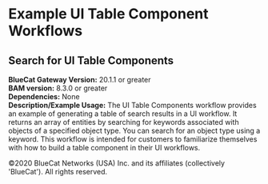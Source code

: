 # **Example UI Table Component Workflows**
## Search for UI Table Components

**BlueCat Gateway Version:** 20.1.1 or greater <br/>
**BAM version:** 8.3.0 or greater <br/>
**Dependencies:** None <br/>
**Description/Example Usage:** The UI Table Components workflow provides an example of generating a table of search results in a UI workflow. It returns an array of entities by searching for keywords associated with objects of a specified object type. You can search for an object type using a keyword. This workflow is intended for customers to familiarize themselves with how to build a table component in their UI workflows.

©2020 BlueCat Networks (USA) Inc. and its affiliates (collectively 'BlueCat'). All rights reserved.
